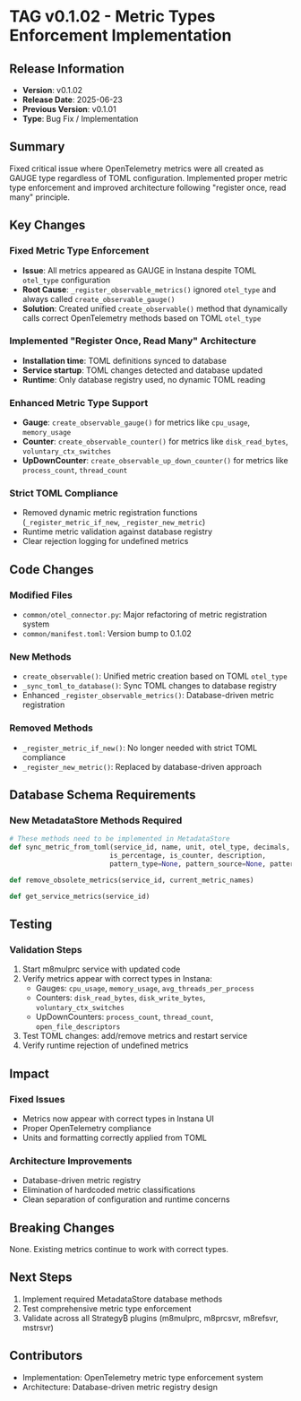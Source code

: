 # TAG v0.1.02 - Metric Types Enforcement Implementation

## Release Information
- **Version**: v0.1.02
- **Release Date**: 2025-06-23
- **Previous Version**: v0.1.01
- **Type**: Bug Fix / Implementation

## Summary
Fixed critical issue where OpenTelemetry metrics were all created as GAUGE type regardless of TOML configuration. Implemented proper metric type enforcement and improved architecture following "register once, read many" principle.

## Key Changes

### Fixed Metric Type Enforcement
- **Issue**: All metrics appeared as GAUGE in Instana despite TOML `otel_type` configuration
- **Root Cause**: `_register_observable_metrics()` ignored `otel_type` and always called `create_observable_gauge()`
- **Solution**: Created unified `create_observable()` method that dynamically calls correct OpenTelemetry methods based on TOML `otel_type`

### Implemented "Register Once, Read Many" Architecture
- **Installation time**: TOML definitions synced to database
- **Service startup**: TOML changes detected and database updated
- **Runtime**: Only database registry used, no dynamic TOML reading

### Enhanced Metric Type Support
- **Gauge**: `create_observable_gauge()` for metrics like `cpu_usage`, `memory_usage`
- **Counter**: `create_observable_counter()` for metrics like `disk_read_bytes`, `voluntary_ctx_switches`
- **UpDownCounter**: `create_observable_up_down_counter()` for metrics like `process_count`, `thread_count`

### Strict TOML Compliance
- Removed dynamic metric registration functions (`_register_metric_if_new`, `_register_new_metric`)
- Runtime metric validation against database registry
- Clear rejection logging for undefined metrics

## Code Changes

### Modified Files
- `common/otel_connector.py`: Major refactoring of metric registration system
- `common/manifest.toml`: Version bump to 0.1.02

### New Methods
- `create_observable()`: Unified metric creation based on TOML `otel_type`
- `_sync_toml_to_database()`: Sync TOML changes to database registry
- Enhanced `_register_observable_metrics()`: Database-driven metric registration

### Removed Methods
- `_register_metric_if_new()`: No longer needed with strict TOML compliance
- `_register_new_metric()`: Replaced by database-driven approach

## Database Schema Requirements

### New MetadataStore Methods Required
```python
# These methods need to be implemented in MetadataStore
def sync_metric_from_toml(service_id, name, unit, otel_type, decimals, 
                         is_percentage, is_counter, description, 
                         pattern_type=None, pattern_source=None, pattern_range=None)

def remove_obsolete_metrics(service_id, current_metric_names)

def get_service_metrics(service_id)
```

## Testing

### Validation Steps
1. Start m8mulprc service with updated code
2. Verify metrics appear with correct types in Instana:
   - Gauges: `cpu_usage`, `memory_usage`, `avg_threads_per_process`
   - Counters: `disk_read_bytes`, `disk_write_bytes`, `voluntary_ctx_switches`
   - UpDownCounters: `process_count`, `thread_count`, `open_file_descriptors`
3. Test TOML changes: add/remove metrics and restart service
4. Verify runtime rejection of undefined metrics

## Impact

### Fixed Issues
- Metrics now appear with correct types in Instana UI
- Proper OpenTelemetry compliance
- Units and formatting correctly applied from TOML

### Architecture Improvements
- Database-driven metric registry
- Elimination of hardcoded metric classifications
- Clean separation of configuration and runtime concerns

## Breaking Changes
None. Existing metrics continue to work with correct types.

## Next Steps
1. Implement required MetadataStore database methods
2. Test comprehensive metric type enforcement
3. Validate across all Strategy₿ plugins (m8mulprc, m8prcsvr, m8refsvr, mstrsvr)

## Contributors
- Implementation: OpenTelemetry metric type enforcement system
- Architecture: Database-driven metric registry design
